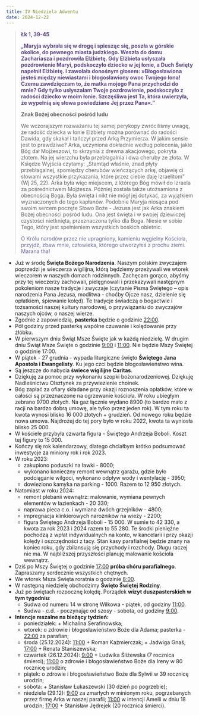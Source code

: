 ```yaml
---
title: IV Niedziela Adwentu
date: 2024-12-22
---
```


> **<span style="color: #5D4587;">Łk 1, 39-45 </span>**
>
> **<span style="color: #5D4587;">„Maryja wybrała się w drogę i spiesząc się, poszła w górskie okolice, do pewnego miasta judzkiego. Weszła do domu Zachariasza i pozdrowiła Elżbietę. Gdy Elżbieta usłyszała pozdrowienie Maryi, podskoczyło dziecko w jej łonie, a Duch Święty napełnił Elżbietę. I zawołała donośnym głosem: »Błogosławiona jesteś między niewiastami i błogosławiony owoc Twojego łona! Czemu zawdzięczam to, że matka mojego Pana przychodzi do mnie? Gdy tylko usłyszałam Twoje pozdrowienie, podskoczyło z radości dziecko w moim łonie. Szczęśliwa jest Ta, która uwierzyła, że wypełnią się słowa powiedziane Jej przez Pana«.”</span>**
>
>
>
> **Znak Bożej obecności pośród ludu**
>
> We wczorajszym rozważaniu tej samej perykopy zwróciliśmy uwagę, że radość dziecka w łonie Elżbiety można porównać do radości Dawida, gdy skakał i tańczył przed Arką Przymierza. W jakim sensie jest to prawdziwe? Arka, uczyniona dokładnie według polecenia, jakie Bóg dał Mojżeszowi, to skrzynia z drewna akacjowego, pokryta złotem. Na jej wierzchu była przebłagalnia i dwa cheruby ze złota. W Księdze Wyjścia czytamy: „Stamtąd właśnie, znad płyty przebłagalnej, spomiędzy cherubów wieńczących arkę, objawię ci słowami wszystkie przykazania, które przez ciebie daję Izraelitom" (Wj 25, 22). Arka była więc miejscem, z którego Bóg mówił do Izraela za pośrednictwem Mojżesza. Później została także utożsamiona z obecnością Boga. Była święta i nikt nie mógł jej dotykać, za wyjątkiem wyznaczonych do tego kapłanów. Podobnie Maryja niosąca pod swoim sercem poczęte Słowo Boże - Jezusa jest jak Arka znakiem Bożej obecności pośród ludu. Ona jest święta i w swojej dziewiczej czystości nietknięta, przeznaczona tylko dla Boga. Niesie w sobie Tego, który jest spełnieniem wszystkich boskich obietnic.
>
> <span style="color: #666699;">O Królu narodów przez nie upragniony, kamieniu węgielny Kościoła, przyjdź, zbaw mnie, człowieka, którego utworzyłeś z prochu ziemi. Marana tha!
> &nbsp;

- Już w środę **Święta Bożego Narodzenia**. Naszym polskim zwyczajem poprzedzi je wieczerza wigilijna, którą będziemy przeżywali we wtorek wieczorem w naszych domach rodzinnych. Zachęcam gorąco, abyśmy przy tej wieczerzy zachowali, pielęgnowali i przekazywali następnym pokoleniom nasze tradycje i zwyczaje (czytanie Pisma Świętego – opis narodzenia Pana Jezusa, modlitwa - choćby Ojcze nasz, dzielenie się opłatkiem, śpiewanie kolęd). Te tradycje świadczą o bogactwie i tożsamości naszej kultury narodowej, o przywiązaniu do zwyczajów naszych ojców, o naszej wierze.
- Zgodnie z zapowiedzią, **pasterka** będzie o godzinie <u>22:00</u>.
- Pół godziny przed pasterką wspólne czuwanie i kolędowanie przy żłóbku.
- W pierwszym dniu Świąt Msze Święte jak w każdą niedzielę. W drugim dniu Świąt Msze Święte o godzinie <u>9:00</u> i <u>11:00</u>. Nie będzie Mszy Świętej o godzinie 17:00.
- W piątek - 27 grudnia - wypada liturgiczne święto **Świętego Jana Apostoła i Ewangelisty**. Ku jego czci będzie błogosławieństwo wina.
- Są jeszcze do nabycia **świece wigilijne Caritas**.
- Dziękuję za pomoc przy wykonaniu szopki bożonarodzeniowej. Dziękuję Nadleśnictwu Olsztynek za przywiezienie choinek.
- Bóg zapłać za ofiary składane przy okazji roznoszenia opłatków, które w całości są przeznaczone na ogrzewanie kościoła. W roku ubiegłym zebrano 9700 złotych. Na gaz łącznie wydano 8900 (to bardzo mało z racji na bardzo dobrą umowę, ale tylko przez jeden rok). W tym roku ta kwota wynosi blisko 16 000 złotych + grudzień. Od nowego roku będzie nowa umowa. Najdrożej do tej pory było w roku 2022, kwota ta wyniosła blisko 25 000.
- W kościele przybyła czwarta figura - Świętego Andrzeja Boboli. Koszt tej figury to 15 000.
- Kończy się rok kalendarzowy, dlatego chciałbym krótko podsumować inwestycje za miniony rok i rok 2023.
- W roku 2023:
  - zakupiono poduszki na ławki - 8000;
  - wykonano konieczny remont wewnątrz garażu, gdzie było podciąganie wilgoci, wykonano odpływ wody i wentylację - 3950;
  - dowieziono kamyka na parking - 1000.
  Razem to 12 950 złotych.
- Natomiast w roku 2024:
  - remont plebanii wewnątrz: malowanie, wymiana pewnych elementów w łazienkach - 20 330;
  - naprawa pieca c.o. i wymiana dwóch grzejników - 4800;
  - impregnacja klinkierowych narożników na wieży - 2200;
  - figura Świętego Andrzeja Boboli - 15 000.
W sumie to 42 330, a kwota za rok 2023 i 2024 razem to 55 280. Te środki pieniężne pochodzą z wpłat indywidualnych na konto, w kancelarii i przy okazji kolędy i oszczędności z tacy. Stan kasy parafialnej będzie znany na koniec roku, gdy zbilansują się przychody i rozchody. Długu raczej nie ma. W najbliższej przyszłości planuję malowanie kościoła wewnątrz.
- Dziś po Mszy Świętej o godzinie <u>17:00</u> **próba chóru parafialnego**. Zapraszamy serdecznie wszystkich chętnych.
- We wtorek Msza Święta roratnia o godzinie <u>8:00</u>.
- W następną niedzielę obchodzimy **Święto  Świętej Rodziny**.
- Już po świętach rozpocznę kolędę. Porządek **wizyt duszpasterskich w tym tygodniu**:
  - Sudwa od numeru 14 w stronę Wilkowa - piątek, od godziny <u>11:00</u>.
  - Sudwa - c.d. - poczynając od szosy - sobota, od godziny <u>9:00</u>.
- **Intencje mszalne na bieżący tydzień:**
  - poniedziałek: + Michalina Serafinowska;
  - wtorek: o zdrowie i błogosławieństwo Boże dla Adama; pasterka - <u>22:00</u> za parafian;
  - środa (25.12.2024): <u>11:00</u> + Roman Kaźmierczak; + Jadwiga Gnaś; <u>17:00</u> + Renata Staniszewska;
  - czwartek (26.12.2024): <u>9:00</u> + Ludwika Śliżewska (7 rocznica śmierci); <u>11:00</u> o zdrowie i błogosławieństwo Boże dla Ireny w 80 rocznicę urodzin;
  - piątek: o zdrowie i błogosławieństwo Boże dla Sylwii w 39 rocznicę urodzin;
  - sobota: + Stanisław Łukaszewski (30 dzień po pogrzebie);
  - niedziela (29.12): <u>9:00</u> za zmarłych w minionym roku, pogrzebanych przez firmę Arka w naszej parafii; <u>11:00</u> w intencji Amelii w dniu 18 urodzin; <u>17:00</u> + Stanisław Jędrejek (20 rocznica śmierci).
